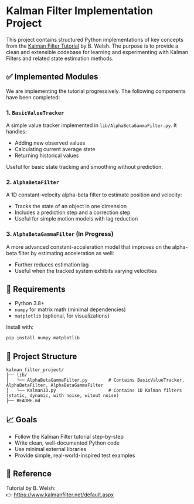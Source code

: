 # Kalman Filter Implementation Project

This project contains structured Python implementations of key concepts from the [Kalman Filter Tutorial](https://www.kalmanfilter.net/default.aspx) by B. Welsh. The purpose is to provide a clean and extensible codebase for learning and experimenting with Kalman Filters and related state estimation methods.

## ✅ Implemented Modules

We are implementing the tutorial progressively. The following components have been completed:

### 1. `BasicValueTracker`
A simple value tracker implemented in `lib/AlphaBetaGammaFilter.py`. It handles:
- Adding new observed values
- Calculating current average state
- Returning historical values

Useful for basic state tracking and smoothing without prediction.

### 2. `AlphaBetaFilter`
A 1D constant-velocity alpha-beta filter to estimate position and velocity:
- Tracks the state of an object in one dimension
- Includes a prediction step and a correction step
- Useful for simple motion models with lag reduction

### 3. `AlphaBetaGammaFilter` (In Progress)
A more advanced constant-acceleration model that improves on the alpha-beta filter by estimating acceleration as well:
- Further reduces estimation lag
- Useful when the tracked system exhibits varying velocities

## 🔧 Requirements

- Python 3.8+
- `numpy` for matrix math (minimal dependencies)
- `matplotlib` (optional, for visualizations)

Install with:

```bash
pip install numpy matplotlib
```

## 📁 Project Structure

```
kalman_filter_project/
├── lib/
│   └── AlphaBetaGammaFilter.py        # Contains BasicValueTracker, AlphaBetaFilter, AlphaBetaGammaFilter
│   └── Kalman1D.py                    # Contains 1D Kalman filters (static, dynamic, with noise, witout noise)
├── README.md
```

## 📈 Goals

- Follow the Kalman Filter tutorial step-by-step
- Write clean, well-documented Python code
- Use minimal external libraries
- Provide simple, real-world-inspired test examples

## 📌 Reference

Tutorial by B. Welsh:  
👉 https://www.kalmanfilter.net/default.aspx
